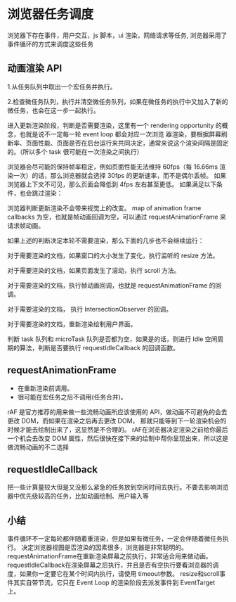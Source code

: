 # 浏览器任务调度

浏览器下存在事件，用户交互，js 脚本，ui 渲染，网络请求等任务, 浏览器采用了事件循环的方式来调度这些任务

## 动画渲染 API

1.从任务队列中取出一个宏任务并执行。

2.检查微任务队列，执行并清空微任务队列，如果在微任务的执行中又加入了新的微任务，也会在这一步一起执行。

进入更新渲染阶段，判断是否需要渲染，这里有一个 rendering opportunity 的概念，也就是说不一定每一轮 event loop 都会对应一次浏览 器渲染，要根据屏幕刷新率、页面性能、页面是否在后台运行来共同决定，通常来说这个渲染间隔是固定的。（所以多个 task 很可能在一次渲染之间执行）

浏览器会尽可能的保持帧率稳定，例如页面性能无法维持 60fps（每 16.66ms 渲染一次）的话，那么浏览器就会选择 30fps 的更新速率，而不是偶尔丢帧。
如果浏览器上下文不可见，那么页面会降低到 4fps 左右甚至更低。
如果满足以下条件，也会跳过渲染：

浏览器判断更新渲染不会带来视觉上的改变。
map of animation frame callbacks 为空，也就是帧动画回调为空，可以通过 requestAnimationFrame 来请求帧动画。

如果上述的判断决定本轮不需要渲染，那么下面的几步也不会继续运行：

对于需要渲染的文档，如果窗口的大小发生了变化，执行监听的 resize 方法。

对于需要渲染的文档，如果页面发生了滚动，执行 scroll 方法。

对于需要渲染的文档，执行帧动画回调，也就是 requestAnimationFrame 的回调。

对于需要渲染的文档， 执行 IntersectionObserver 的回调。

对于需要渲染的文档，重新渲染绘制用户界面。

判断 task 队列和 microTask 队列是否都为空，如果是的话，则进行 Idle 空闲周期的算法，判断是否要执行 requestIdleCallback 的回调函数。


## requestAnimationFrame
- 在重新渲染前调用。
- 很可能在宏任务之后不调用(任务合并)。

rAF 是官方推荐的用来做一些流畅动画所应该使用的 API，做动画不可避免的会去更改 DOM，而如果在渲染之后再去更改 DOM，
那就只能等到下一轮渲染机会的时候才能去绘制出来了，这显然是不合理的。
rAF在浏览器决定渲染之前给你最后一个机会去改变 DOM 属性，然后很快在接下来的绘制中帮你呈现出来，所以这是做流畅动画的不二选择

## requestIdleCallback
把一些计算量较大但是又没那么紧急的任务放到空闲时间去执行。不要去影响浏览器中优先级较高的任务，比如动画绘制、用户输入等

## 小结
事件循环不一定每轮都伴随着重渲染，但是如果有微任务，一定会伴随着微任务执行。
决定浏览器视图是否渲染的因素很多，浏览器是非常聪明的。
requestAnimationFrame在重新渲染屏幕之前执行，非常适合用来做动画。
requestIdleCallback在渲染屏幕之后执行，并且是否有空执行要看浏览器的调度，如果你一定要它在某个时间内执行，请使用 timeout参数。
resize和scroll事件其实自带节流，它只在 Event Loop 的渲染阶段去派发事件到 EventTarget 上。
